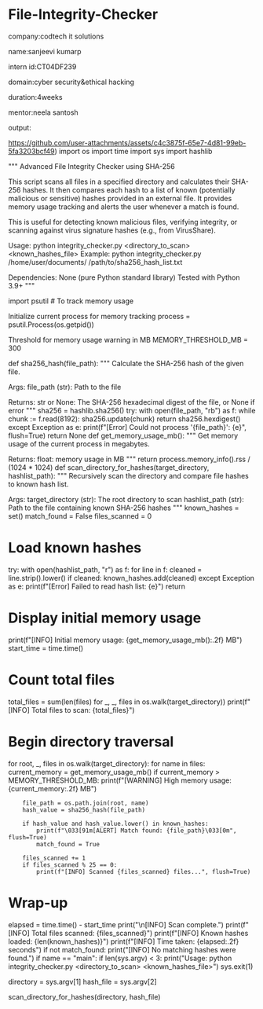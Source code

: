 # File-Integrity-Checker
company:codtech it solutions

name:sanjeevi kumarp

intern id:CT04DF239

domain:cyber security&ethical hacking

duration:4weeks

mentor:neela santosh

output:

https://github.com/user-attachments/assets/c4c3875f-65e7-4d81-99eb-5fa3203bcf49)
import os import time import sys import hashlib


""" Advanced File Integrity Checker using SHA-256

This script scans all files in a specified directory and calculates their SHA-256 hashes. It then compares each hash to a list of known (potentially malicious or sensitive) hashes provided in an external file. It provides memory usage tracking and alerts the user whenever a match is found.

This is useful for detecting known malicious files, verifying integrity, or scanning against virus signature hashes (e.g., from VirusShare).

Usage:
python integrity_checker.py <directory_to_scan> <known_hashes_file>
Example: python integrity_checker.py /home/user/documents/ /path/to/sha256_hash_list.txt

Dependencies:
None (pure Python standard library)
Tested with Python 3.9+ """

import psutil # To track memory usage

Initialize current process for memory tracking
process = psutil.Process(os.getpid())

Threshold for memory usage warning in MB
MEMORY_THRESHOLD_MB = 300

def sha256_hash(file_path): """ Calculate the SHA-256 hash of the given file.

Args:
    file_path (str): Path to the file

Returns:
    str or None: The SHA-256 hexadecimal digest of the file, or None if error
"""
sha256 = hashlib.sha256()
try:
    with open(file_path, "rb") as f:
        while chunk := f.read(8192):
            sha256.update(chunk)
    return sha256.hexdigest()
except Exception as e:
    print(f"[Error] Could not process '{file_path}': {e}", flush=True)
    return None
def get_memory_usage_mb(): """ Get memory usage of the current process in megabytes.

Returns:
    float: memory usage in MB
"""
return process.memory_info().rss / (1024 * 1024)
def scan_directory_for_hashes(target_directory, hashlist_path): """ Recursively scan the directory and compare file hashes to known hash list.

Args:
    target_directory (str): The root directory to scan
    hashlist_path (str): Path to the file containing known SHA-256 hashes
"""
known_hashes = set()
match_found = False
files_scanned = 0

# Load known hashes
try:
    with open(hashlist_path, "r") as f:
        for line in f:
            cleaned = line.strip().lower()
            if cleaned:
                known_hashes.add(cleaned)
except Exception as e:
    print(f"[Error] Failed to read hash list: {e}")
    return

# Display initial memory usage
print(f"[INFO] Initial memory usage: {get_memory_usage_mb():.2f} MB")
start_time = time.time()

# Count total files
total_files = sum(len(files) for _, _, files in os.walk(target_directory))
print(f"[INFO] Total files to scan: {total_files}")

# Begin directory traversal
for root, _, files in os.walk(target_directory):
    for name in files:
        current_memory = get_memory_usage_mb()
        if current_memory > MEMORY_THRESHOLD_MB:
            print(f"[WARNING] High memory usage: {current_memory:.2f} MB")

        file_path = os.path.join(root, name)
        hash_value = sha256_hash(file_path)

        if hash_value and hash_value.lower() in known_hashes:
            print(f"\033[91m[ALERT] Match found: {file_path}\033[0m", flush=True)
            match_found = True

        files_scanned += 1
        if files_scanned % 25 == 0:
            print(f"[INFO] Scanned {files_scanned} files...", flush=True)

# Wrap-up
elapsed = time.time() - start_time
print("\n[INFO] Scan complete.")
print(f"[INFO] Total files scanned: {files_scanned}")
print(f"[INFO] Known hashes loaded: {len(known_hashes)}")
print(f"[INFO] Time taken: {elapsed:.2f} seconds")
if not match_found:
    print("[INFO] No matching hashes were found.")
if name == "main": if len(sys.argv) < 3: print("Usage: python integrity_checker.py <directory_to_scan> <known_hashes_file>") sys.exit(1)

directory = sys.argv[1]
hash_file = sys.argv[2]

scan_directory_for_hashes(directory, hash_file)
